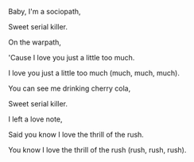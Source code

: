 Baby, I'm a sociopath,

Sweet serial killer.

On the warpath,

'Cause I love you just a little too much.

I love you just a little too much (much, much, much).



You can see me drinking cherry cola,

Sweet serial killer.

I left a love note,

Said you know I love the thrill of the rush.

You know I love the thrill of the rush (rush, rush, rush).
